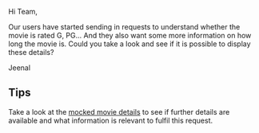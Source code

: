 Hi Team,

Our users have started sending in requests to understand whether the movie is rated G, PG... And they also want some more information on how long the movie is. Could you take a look and see if it is possible to display these details?

Jeenal

## Tips
Take a look at the [mocked movie details](../src/mocks/movieDetails.js) to see if further details are available and what information is relevant to fulfil this request.